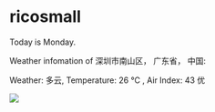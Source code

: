 # ricosmall

Today is Monday.

Weather infomation of 深圳市南山区， 广东省， 中国: 

Weather: 多云, Temperature: 26 ℃ , Air Index: 43 优

<img src="https://github-readme-stats.vercel.app/api?username=ricosmall&show_icons=true" />
